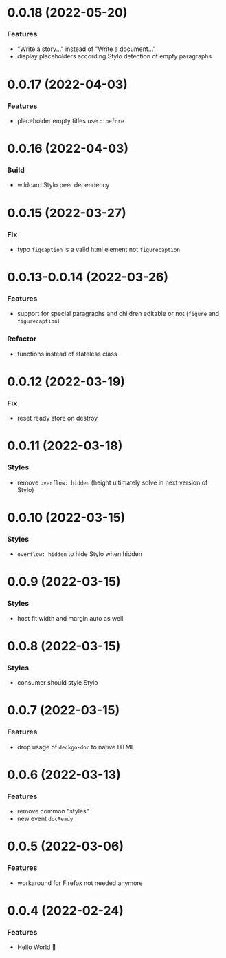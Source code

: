 # 0.0.18 (2022-05-20)

### Features

- "Write a story..." instead of "Write a document..."
- display placeholders according Stylo detection of empty paragraphs

# 0.0.17 (2022-04-03)

### Features

- placeholder empty titles use `::before`

# 0.0.16 (2022-04-03)

### Build

- wildcard Stylo peer dependency

# 0.0.15 (2022-03-27)

### Fix

- typo `figcaption` is a valid html element not `figurecaption`

# 0.0.13-0.0.14 (2022-03-26)

### Features

- support for special paragraphs and children editable or not (`figure` and `figurecaption`)

### Refactor

- functions instead of stateless class

# 0.0.12 (2022-03-19)

### Fix

- reset ready store on destroy

# 0.0.11 (2022-03-18)

### Styles

- remove `overflow: hidden` (height ultimately solve in next version of Stylo)

# 0.0.10 (2022-03-15)

### Styles

- `overflow: hidden` to hide Stylo when hidden

# 0.0.9 (2022-03-15)

### Styles

- host fit width and margin auto as well

# 0.0.8 (2022-03-15)

### Styles

- consumer should style Stylo

# 0.0.7 (2022-03-15)

### Features

- drop usage of `deckgo-doc` to native HTML

# 0.0.6 (2022-03-13)

### Features

- remove common "styles"
- new event `docReady`

# 0.0.5 (2022-03-06)

### Features

- workaround for Firefox not needed anymore

# 0.0.4 (2022-02-24)

### Features

- Hello World 👋
